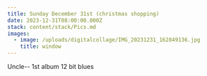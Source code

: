 ```yaml
---
title: Sunday December 31st (christmas shopping)
date: 2023-12-31T08:00:00.000Z
stack: content/stack/Pics.md
images:
  - image: /uploads/digitalcollage/IMG_20231231_162849136.jpg
    title: window
---
```


Uncle-- 1st album 
12 bit blues 

